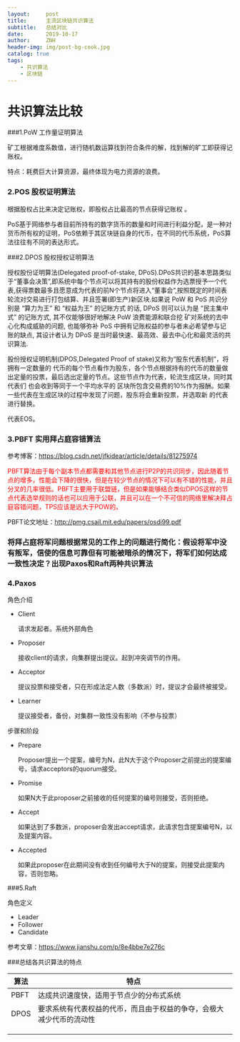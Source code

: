 ```yaml
---
layout:     post
title:      主流区块链共识算法
subtitle:   总结对比
date:       2019-10-17
author:     ZNH
header-img: img/post-bg-cook.jpg
catalog: true
tags:
    - 共识算法
    - 区块链
---
```

# 共识算法比较

###1.PoW  工作量证明算法

矿工根据难度系数值，进行随机数运算找到符合条件的解，找到解的旷工即获得记账权。

特点：耗费巨大计算资源，最终体现为电力资源的浪费。

### 2.POS 股权证明算法

根据股权占比来决定记账权，即股权占比最高的节点获得记账权 。

PoS基于网络参与者目前所持有的数字货币的数量和时间进行利益分配，是一种对货币所有权的证明，PoS依赖于其区块链自身的代币，在不同的代币系统，PoS算法往往有不同的表达形式。

###2.DPOS 股权授权证明算法

授权股份证明算法(Delegated proof-of-stake, DPoS).DPoS共识的基本思路类似于“董事会决策”,即系统中每个节点可以将其持有的股份权益作为选票授予一个代表,获得票数最多且愿意成为代表的前N个节点将进入“董事会”,按照既定的时间表轮流对交易进行打包结算、并且签署(即生产)新区块.如果说 PoW 和 PoS 共识分别是 “算力为王” 和 “权益为王” 的记账方式 的话, DPoS 则可以认为是 “民主集中式” 的记账方式, 其不仅能够很好地解决 PoW 浪费能源和联合挖 矿对系统的去中心化构成威胁的问题, 也能够弥补 PoS 中拥有记账权益的参与者未必希望参与记账的缺点, 其设计者认为 DPoS 是当时最快速、最高效、最去中心化和最灵活的共识算法.

股份授权证明机制(DPOS,Delegated Proof of stake)又称为“股东代表机制”，将拥有一定数量的 代币的每个节点看作为股东，各个节点根据持有的代币的数量做出定量的投票，最后选出定量的节点。这些节点作为代表，轮流生成区块，同时其代表们 也会收到等同于一个平均水平的 区块所包含交易费的10%作为报酬。如果一些代表在生成区块的过程中发现了问题，股东将会重新投票，并选取新 的代表进行替换。

代表EOS。

### 3.PBFT 实用拜占庭容错算法

参考博客：https://blog.csdn.net/jfkidear/article/details/81275974

<p style="color:red;">PBFT算法由于每个副本节点都需要和其他节点进行P2P的共识同步，因此随着节点的增多，性能会下降的很快，但是在较少节点的情况下可以有不错的性能，并且分叉的几率很低。PBFT主要用于联盟链，但是如果能够结合类似DPOS这样的节点代表选举规则的话也可以应用于公联，并且可以在一个不可信的网络里解决拜占庭容错问题，TPS应该是远大于POW的。</p>


PBFT论文地址：http://pmg.csail.mit.edu/papers/osdi99.pdf

### 	将拜占庭将军问题根据常见的工作上的问题进行简化：假设将军中没有叛军，信使的信息可靠但有可能被暗杀的情况下，将军们如何达成一致性决定？出现Paxos和Raft两种共识算法

### 4.Paxos

角色介绍

- Client

  请求发起者。系统外部角色

- Proposer

  接收client的请求，向集群提出提议。起到冲突调节的作用。

- Acceptor

  提议投票和接受者，只在形成法定人数（多数派）时，提议才会最终被接受。

- Learner

  提议接受者，备份，对集群一致性没有影响（不参与投票）

步骤和阶段

- Prepare

  Proposer提出一个提案，编号为N，此N大于这个Proposer之前提出的提案编号，请求acceptors的quorum接受。

- Promise

  如果N大于此proposer之前接收的任何提案的编号则接受，否则拒绝。

- Accept

  如果达到了多数派，proposer会发出accept请求，此请求包含提案编号N，以及提案内容。

- Accepted

  如果此proposer在此期间没有收到任何编号大于N的提案，则接受此提案内容，否则忽略。

###5.Raft

角色定义

- Leader
- Follower
- Candidate

参考文章：https://www.jianshu.com/p/8e4bbe7e276c



###总结各共识算法的特点

| 算法 | 特点                                                         |
| ---- | ------------------------------------------------------------ |
| PBFT | 达成共识速度快，适用于节点少的分布式系统                     |
| DPOS | 要求系统有代表权益的代币，而且由于权益的争夺，会极大减少代币的流动性 |
|      |                                                              |
|      |                                                              |
|      |                                                              |

